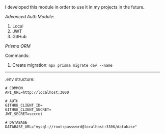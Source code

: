 I developed this module in order to use it in my projects in the future.

_Advanced Auth Module_:

1. Local
2. JWT
3. GitHub

_Prisma ORM_

Commands:

1. Create migration:
   `npx prisma migrate dev --name`

---

.env structure:

```
# COMMON
API_URL=http://localhost:3000

# AUTH
GITHUB_CLIENT_ID=
GITHUB_CLIENT_SECRET=
JWT_SECRET=secret

# DATABASE
DATABASE_URL="mysql://root:password@localhost:3306/database"
```
